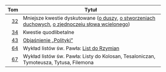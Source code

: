 |  Tom                                                                                                                                       | Tytuł                                                                                                                                | 
| -----------------------------------------------------------------------------------------------------------------------------------------: | ------------------------------------------------------------------------------------------------------------------------------------ |
| [32](https://wdrodze.pl/produkt/dziela-wszystkie-t-32-mniejsze-kwestie-dyskutowane/)                                                       | Mniejsze kwestie dyskutowane ([o duszy](https://aquinas.cc/la/pl/~QDeAn), [o stworzeniach duchowych](https://aquinas.cc/la/pl/~QDeSpir), [o zjednoczeiu słowa wcielonego](https://aquinas.cc/la/pl/~QDeUni))  |
| [34](https://wdrodze.pl/produkt/dziela-wszystkie-t-34-kwestie-quodlibetalne/)                                                              | Kwestie quodlibetalne                                                                                                                |
| [43](https://wdrodze.pl/produkt/dziela-wszystkie-t-43-objasnienie-polityki/)                                                               | [Objaśnienie „Polityki”](https://aquinas.cc/la/pl/~Polit)                                                                            |
| [64](https://wdrodze.pl/produkt/dziela-wszystkie-t-64-wyklad-listow-sw-pawla-list-do-rzymian/)                                             | Wykład listów św. Pawła: [List do Rzymian](https://aquinas.cc/la/pl/~Rom)                                                            |
| [67](https://wdrodze.pl/produkt/dziela-wszystkie-tom-67-wyklad-listow-sw-pawla-listy-do-kolosan-tesaloniczan-tymoteusza-tytusa-filemona/)  | Wykład listów św. Pawła: Listy do Kolosan, Tesaloniczan, Tymoteusza, Tytusa, Filemona                                                |
